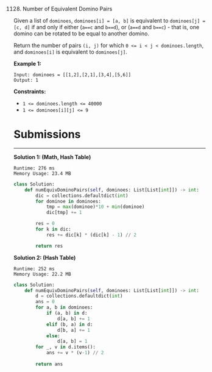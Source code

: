 1128. Number of Equivalent Domino Pairs

Given a list of `dominoes`, `dominoes[i] = [a, b]` is equivalent to `dominoes[j] = [c, d]` if and only if either (`a==c` and `b==d`), or (`a==d` and `b==c`) - that is, one domino can be rotated to be equal to another domino.

Return the number of pairs `(i, j)` for which `0 <= i < j < dominoes.length`, and `dominoes[i]` is equivalent to `dominoes[j]`.

 

**Example 1:**
```
Input: dominoes = [[1,2],[2,1],[3,4],[5,6]]
Output: 1
```

**Constraints:**

* `1 <= dominoes.length <= 40000`
* `1 <= dominoes[i][j] <= 9`

# Submissions
---
**Solution 1: (Math, Hash Table)**
```
Runtime: 276 ms
Memory Usage: 23.4 MB
```
```python
class Solution:
    def numEquivDominoPairs(self, dominoes: List[List[int]]) -> int:
        dic = collections.defaultdict(int)
        for dominoe in dominoes:
            tmp = max(dominoe)*10 + min(dominoe)
            dic[tmp] += 1

        res = 0
        for k in dic:
            res += dic[k] * (dic[k] - 1) // 2

        return res
```

**Solution 2: (Hash Table)**
```
Runtime: 252 ms
Memory Usage: 22.2 MB
```
```python
class Solution:
    def numEquivDominoPairs(self, dominoes: List[List[int]]) -> int:
        d = collections.defaultdict(int)
        ans = 0
        for a, b in dominoes:
            if (a, b) in d:
                d[a, b] += 1
            elif (b, a) in d:
                d[b, a] += 1
            else:
                d[a, b] = 1
        for _, v in d.items():
            ans += v * (v-1) // 2
                
        return ans
```